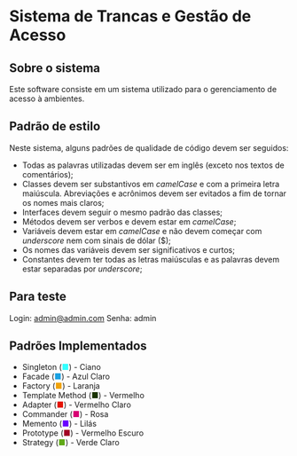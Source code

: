 # Sistema de Trancas e Gestão de Acesso

## Sobre o sistema

Este software consiste em um sistema utilizado para o gerenciamento de acesso à ambientes.

## Padrão de estilo

Neste sistema, alguns padrões de qualidade de código devem ser seguidos:

<ul>
    <li> Todas as palavras utilizadas devem ser em inglês (exceto nos textos de comentários);</li>
    <li> Classes devem ser substantivos em <i>camelCase</i> e com a primeira letra maiúscula. Abreviações e acrônimos devem ser evitados a fim de tornar os nomes mais claros;</li>
    <li> Interfaces devem seguir o mesmo padrão das classes;</li>
    <li> Métodos devem ser verbos e devem estar em <i>camelCase</i>;</li>
    <li> Variáveis devem estar em <i>camelCase</i> e não devem começar com <i>underscore</i> nem com sinais de dólar ($);</li>
    <li> Os nomes das variáveis devem ser significativos e curtos;</li>
    <li> Constantes devem ter todas as letras maiúsculas e as palavras devem estar separadas por <i>underscore</i>;</li>
</ul>

## Para teste

Login: admin@admin.com
Senha: admin

## Padrões Implementados

<ul>
    <li>Singleton   (<span style="color: #33FFFF;">■</span>) - Ciano</li>
    <li>Facade       (<span style="color: #1BA1E2;">■</span>) - Azul Claro</li>
    <li>Factory      (<span style="color: #F0A30A;">■</span>) - Laranja</li>
    <li>Template Method (<span style="color: #1A3300;">■</span>) - Vermelho</li>
    <li>Adapter     (<span style="color: #E51400;">■</span>) - Vermelho Claro</li>
    <li>Commander   (<span style="color: #D80073;">■</span>) - Rosa</li>
    <li>Memento     (<span style="color: #6A00FF;">■</span>) - Lilás</li>
    <li>Prototype   (<span style="color: #A20025;">■</span>) - Vermelho Escuro</li>
    <li>Strategy    (<span style="color: #60A917;">■</span>) - Verde Claro</li>
</ul>
